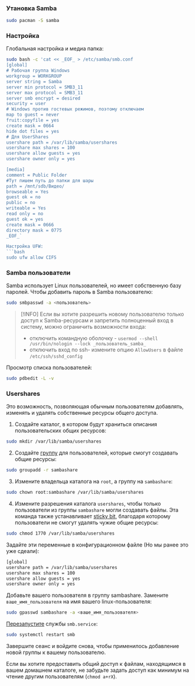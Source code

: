 ### Утановка Samba
```bash
sudo pacman -S samba
```

### Настройка

Глобальная настройка и медиа папка:
```bash
sudo bash -c 'cat << _EOF_ > /etc/samba/smb.conf
[global]
# Рабочая группа Windows
workgroup = WORKGROUP
server string = Samba
server min protocol = SMB3_11
server max protocol = SMB3_11
server smb encrypt = desired
security = user
# Windows против гостевых режимов, поэтому отключаем
map to guest = never
fruit:copyfile = yes
create mask = 0664
hide dot files = yes
# Для UserShares
usershare path = /var/lib/samba/usershares
usershare max shares = 100
usershare allow guests = yes
usershare owner only = yes

[media]
comment = Public Folder
#Тут пишем путь до папки для шары
path = /mnt/sdb/Видео/
browseable = Yes
guest ok = no
public = no
writeable = Yes
read only = no
guest ok = yes
create mask = 0666
directory mask = 0775
_EOF_`

Настройка UFW:
```bash
sudo ufw allow CIFS
```
### Samba пользователи

Samba использует Linux пользователей, но имеет собственную базу паролей.
Чтобы добавить пароль в Samba пользователю:
```bash
sudo smbpasswd -a <пользователь>
```
>[!INFO]
>Eсли вы хотите разрешить новому пользователю только доступ к Samba-ресурсам и запретить полноценный вход в систему, можно ограничить возможности входа:
>- отключить командную оболочку - `usermod --shell /usr/bin/nologin --lock _пользователь_samba_`
>- отключить вход по ssh- измените опцию `AllowUsers` в файле `/etc/ssh/sshd_config`

Просмотр списка пользователей:
```bash
sudo pdbedit -L -v
```
### Usershares

Это возможность, позволяющая обычным пользователям добавлять, изменять и удалять собственные ресурсы общего доступа.

1. Создайте каталог, в котором будут храниться описания пользовательских общих ресурсов:
``` bash
sudo mkdir /var/lib/samba/usershares
```
2. Создайте [группу](https://wiki.archlinux.org/title/Users_and_groups_(%D0%A0%D1%83%D1%81%D1%81%D0%BA%D0%B8%D0%B9)#Управление_группами "Users and groups (Русский)") для пользователей, которые смогут создавать общие ресурсы:

```bash
sudo groupadd -r sambashare
```

3. Измените владельца каталога на `root`, а группу на `sambashare`:

```bash
sudo chown root:sambashare /var/lib/samba/usershares
```

4. Измените разрешения каталога `usershares`, чтобы только пользователи из группы `sambashare` могли создавать файлы. Эта команда также устанавливает [sticky bit](https://en.wikipedia.org/wiki/ru:Sticky_bit "wikipedia:ru:Sticky bit"), благодаря которому пользователи не смогут удалять чужие общие ресурсы:

```bash
sudo chmod 1770 /var/lib/samba/usershares
```

Задайте эти переменные в конфигурационном файле (Но мы ранее это уже сдеали):
```bash
[global]
usershare path = /var/lib/samba/usershares
usershare max shares = 100
usershare allow guests = yes
usershare owner only = yes
```

Добавьте вашего пользователя в группу sambashare. Замените `ваше_имя_пользователя` на имя вашего linux-пользователя:

```bash
sudo gpasswd sambashare -a <ваше_имя_пользователя>
```

[Перезапустите](https://wiki.archlinux.org/title/%D0%9F%D0%B5%D1%80%D0%B5%D0%B7%D0%B0%D0%BF%D1%83%D1%81%D1%82%D0%B8%D1%82%D0%B5 "Перезапустите") службы `smb.service`:
```bash
sudo systemctl restart smb
```
Завершите сеанс и войдите снова, чтобы применилось добавление новой группы к вашему пользователю.

Если вы хотите предоставить общий доступ к файлам, находящимся в вашем домашнем каталоге, не забудьте задать доступ как минимум на чтение другим пользователям (`chmod a+rX`).
